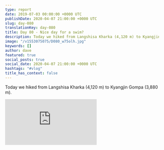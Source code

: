 ```yaml
---
type: report
date: 2019-07-03 00:00:00 +0000 UTC
publishDate: 2020-04-07 21:00:00 +0000 UTC
slug: day-080
translationKey: day-080
title: Day 80 - Nice day for a swim?
description: Today we hiked from Langshisa Kharka (4,120 m) to Kyangjin Gompa (3,880 m).
image: "/v1553075075/D080_w75olh.jpg"
keywords: []
author: dave
featured: true
social_posts: true
social_date: 2020-04-07 21:00:00 +0000 UTC
hashtags: "#vlog"
title_has_context: false
---
```


Today we hiked from Langshisa Kharka (4,120 m) to Kyangjin Gompa (3,880 m).

<iframe src="https://www.youtube.com/embed/N4AyLCkcEKU" frameborder="0" allow="accelerometer; autoplay; encrypted-media; gyroscope; picture-in-picture" allowfullscreen></iframe>

